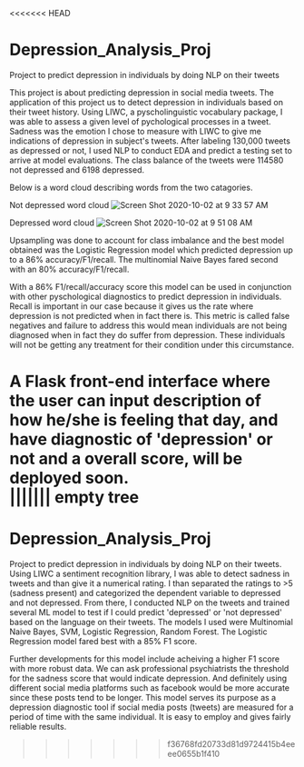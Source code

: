 <<<<<<< HEAD
# Depression_Analysis_Proj
Project to predict depression in individuals by doing NLP on their tweets

This project is about predicting depression in social media tweets. The application of this project us to detect depression in individuals based on their tweet history. Using LIWC, a pyscholinguistic vocabulary package, I was able to assess a given level of pychological processes in a tweet. Sadness was the emotion I chose to measure with LIWC to give me indications of depression in subject's tweets. After labeling 130,000 tweets as depressed or not, I used NLP to conduct EDA and predict a testing set to arrive at model evaluations. The class balance of the tweets were 114580 not depressed and 6198 depressed.

Below is a word cloud describing words from the two catagories.

Not depressed word cloud
![Screen Shot 2020-10-02 at 9 33 57 AM](https://user-images.githubusercontent.com/59067730/94929920-b5b25900-0493-11eb-9bad-ac4d546a49f0.png)

Depressed word cloud
![Screen Shot 2020-10-02 at 9 51 08 AM](https://user-images.githubusercontent.com/59067730/94931065-4d647700-0495-11eb-8819-68af54a35abe.png)


Upsampling was done to account for class imbalance and the best model obtained was the Logistic Regression model which predicted depression up to a 86% accuracy/F1/recall. The multinomial Naive Bayes fared second with an 80% accuracy/F1/recall.

With a 86% F1/recall/accuracy score this model can be used in conjunction with other pyschological diagnostics to predict depression in individuals. Recall is important in our case because it gives us the rate where depression is not predicted when in fact there is. This metric is called false negatives and failure to address this would mean individuals are not being diagnosed when in fact they do suffer from depression. These individuals will not be getting any treatment for their condition under this circumstance.

A Flask front-end interface where the user can input description of how he/she is feeling that day, and have diagnostic of 'depression' or not and a overall score, will be deployed soon.  
||||||| empty tree
=======
# Depression_Analysis_Proj
Project to predict depression in individuals by doing NLP on their tweets. Using LIWC a sentiment recognition library, I was able to detect sadness in tweets and than give it a numerical rating. I than separated the ratings to >5 (sadness present) and categorized the dependent variable to depressed and not depressed. From there, I conducted NLP on the tweets and trained several ML model to test if I could predict 'depressed' or 'not depressed' based on the language on their tweets. The models I used were Multinomial Naive Bayes, SVM, Logistic Regression, Random Forest. The Logistic Regression model fared best with a 85% F1 score.

Further developments for this model include acheiving a higher F1 score with more robust data. We can ask professional psychiatrists the threshold for the sadness score that would indicate depression. And definitely using different social media platforms such as facebook would be more accurate since these posts tend to be longer. This model serves its purpose as a depression diagnostic tool if social media posts (tweets) are measured for a period of time with the same individual. It is easy to employ and gives fairly reliable results.  
>>>>>>> f36768fd20733d81d9724415b4eeee0655b1f410
